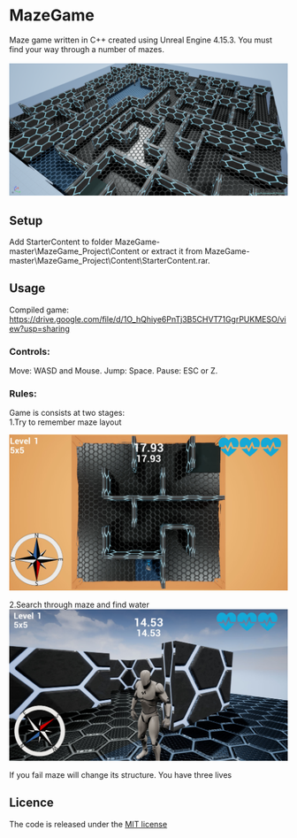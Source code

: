 # MazeGame

Maze game written in C++ created using Unreal Engine 4.15.3. You must find your way through a number of mazes.<br/>
<br/>
![alt text](https://github.com/MateuszKapusta/MazeGame/blob/master/Pictures/Maze.png)

## Setup

Add StarterContent to folder MazeGame-master\MazeGame_Project\Content or extract it from MazeGame-master\MazeGame_Project\Content\StarterContent.rar.<br />

## Usage

Compiled game: https://drive.google.com/file/d/1O_hQhiye6PnTj3B5CHVT71GgrPUKMESO/view?usp=sharing   <br />

### Controls:<br />
Move: WASD and Mouse. Jump: Space. Pause: ESC or Z.

### Rules:<br />

Game is consists at two stages:<br />
1.Try to remember maze layout 

![alt text](https://github.com/MateuszKapusta/MazeGame/blob/master/Pictures/Start.jpg)

2.Search through maze and find water <br />
![alt text](https://github.com/MateuszKapusta/MazeGame/blob/master/Pictures/Game.jpg)

If you fail maze will change its structure. You have three lives <br />


## Licence

The code is released under the [MIT license](https://github.com/MateuszKapusta/MazeGame/blob/master/LICENSE)
